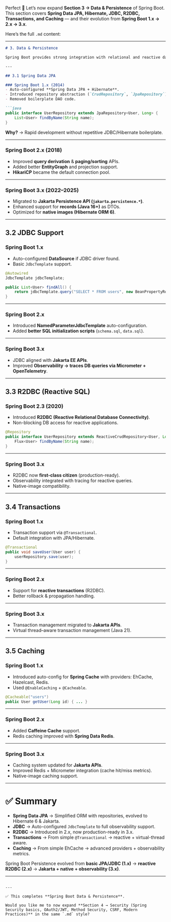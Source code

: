 Perfect 🚀 Let’s now expand **Section 3 → Data & Persistence** of Spring Boot.
This section covers **Spring Data JPA, Hibernate, JDBC, R2DBC, Transactions, and Caching** — and their evolution from **Spring Boot 1.x → 2.x → 3.x**.

Here’s the full `.md` content:

---

````markdown
# 3. Data & Persistence

Spring Boot provides strong integration with relational and reactive databases through **Spring Data JPA, JDBC, and R2DBC**, along with caching and transaction support.

---

## 3.1 Spring Data JPA

### Spring Boot 1.x (2014)
- Auto-configured **Spring Data JPA + Hibernate**.  
- Introduced repository abstraction (`CrudRepository`, `JpaRepository`).  
- Removed boilerplate DAO code.  

```java
public interface UserRepository extends JpaRepository<User, Long> {
    List<User> findByName(String name);
}
````

**Why?** → Rapid development without repetitive JDBC/Hibernate boilerplate.

---

### Spring Boot 2.x (2018)

* Improved **query derivation** & **paging/sorting** APIs.
* Added better **EntityGraph** and projection support.
* **HikariCP** became the default connection pool.

---

### Spring Boot 3.x (2022–2025)

* Migrated to **Jakarta Persistence API (`jakarta.persistence.*`)**.
* Enhanced support for **records (Java 16+)** as DTOs.
* Optimized for **native images (Hibernate ORM 6)**.

---

## 3.2 JDBC Support

### Spring Boot 1.x

* Auto-configured **DataSource** if JDBC driver found.
* Basic `JdbcTemplate` support.

```java
@Autowired
JdbcTemplate jdbcTemplate;

public List<User> findAll() {
    return jdbcTemplate.query("SELECT * FROM users", new BeanPropertyRowMapper<>(User.class));
}
```

---

### Spring Boot 2.x

* Introduced **NamedParameterJdbcTemplate** auto-configuration.
* Added **better SQL initialization scripts** (`schema.sql`, `data.sql`).

---

### Spring Boot 3.x

* JDBC aligned with **Jakarta EE APIs**.
* Improved **Observability → traces DB queries via Micrometer + OpenTelemetry**.

---

## 3.3 R2DBC (Reactive SQL)

### Spring Boot 2.3 (2020)

* Introduced **R2DBC (Reactive Relational Database Connectivity)**.
* Non-blocking DB access for reactive applications.

```java
@Repository
public interface UserRepository extends ReactiveCrudRepository<User, Long> {
    Flux<User> findByName(String name);
}
```

---

### Spring Boot 3.x

* R2DBC now **first-class citizen** (production-ready).
* Observability integrated with tracing for reactive queries.
* Native-image compatibility.

---

## 3.4 Transactions

### Spring Boot 1.x

* Transaction support via `@Transactional`.
* Default integration with JPA/Hibernate.

```java
@Transactional
public void saveUser(User user) {
    userRepository.save(user);
}
```

---

### Spring Boot 2.x

* Support for **reactive transactions** (R2DBC).
* Better rollback & propagation handling.

---

### Spring Boot 3.x

* Transaction management migrated to **Jakarta APIs**.
* Virtual thread–aware transaction management (Java 21).

---

## 3.5 Caching

### Spring Boot 1.x

* Introduced auto-config for **Spring Cache** with providers: EhCache, Hazelcast, Redis.
* Used `@EnableCaching` + `@Cacheable`.

```java
@Cacheable("users")
public User getUser(Long id) { ... }
```

---

### Spring Boot 2.x

* Added **Caffeine Cache** support.
* Redis caching improved with **Spring Data Redis**.

---

### Spring Boot 3.x

* Caching system updated for **Jakarta APIs**.
* Improved Redis + Micrometer integration (cache hit/miss metrics).
* Native-image caching support.

---

# ✅ Summary

* **Spring Data JPA** → Simplified ORM with repositories, evolved to Hibernate 6 & Jakarta.
* **JDBC** → Auto-configured `JdbcTemplate` to full observability support.
* **R2DBC** → Introduced in 2.x, now production-ready in 3.x.
* **Transactions** → From simple `@Transactional` → reactive + virtual-thread aware.
* **Caching** → From simple EhCache → advanced providers + observability metrics.

Spring Boot Persistence evolved from **basic JPA/JDBC (1.x)** → **reactive R2DBC (2.x)** → **Jakarta + native + observability (3.x)**.

---

```

---

✅ This completes **Spring Boot Data & Persistence**.  

Would you like me to now expand **Section 4 → Security (Spring Security basics, OAuth2/JWT, Method Security, CSRF, Modern Practices)** in the same `.md` style?
```
